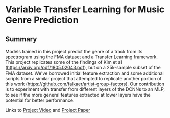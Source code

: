 # Variable Transfer Learning for Music Genre Prediction
## Summary
Models trained in this project predict the genre of a track from its spectrogram using the FMA dataset and a Transfer Learning framework. This project replicates some of the findings of Kim et al (https://arxiv.org/pdf/1805.02043.pdf), but on a 25k-sample subset of the FMA dataset. We've borrowed initial feature extraction and some additional scripts from a similar project that attempted to replicate another portion of this work (https://github.com/falkaer/artist-group-factors). Our contribution is to experiment with transfer from different layers of the DCNNs to an MLP, to see if the more general features extracted at lower layers have the potential for better performance.

Links to [Project Video](https://youtu.be/p343mdcwNRY) and [Project Paper](https://drive.google.com/file/d/1if2bitff6c95TWytqkvUsPpoesu-07Ej/view?usp=sharing)
